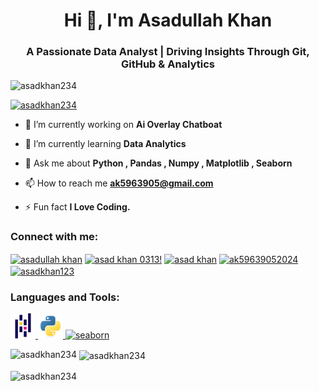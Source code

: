 <h1 align="center">Hi 👋, I'm Asadullah Khan</h1>
<h3 align="center">A Passionate Data Analyst | Driving Insights Through Git, GitHub & Analytics</h3>

<p align="left"> <img src="https://komarev.com/ghpvc/?username=asadkhan234&label=Profile%20views&color=0e75b6&style=flat" alt="asadkhan234" /> </p>

<p align="left"> <a href="https://github.com/ryo-ma/github-profile-trophy"><img src="https://github-profile-trophy.vercel.app/?username=asadkhan234" alt="asadkhan234" /></a> </p>

- 🔭 I’m currently working on **Ai Overlay Chatboat**

- 🌱 I’m currently learning **Data Analytics**

- 💬 Ask me about **Python , Pandas , Numpy , Matplotlib , Seaborn**

- 📫 How to reach me **ak5963905@gmail.com**

- ⚡ Fun fact **I Love Coding.**

<h3 align="left">Connect with me:</h3>
<p align="left">
<a href="https://linkedin.com/in/asadullah khan" target="blank"><img align="center" src="https://raw.githubusercontent.com/rahuldkjain/github-profile-readme-generator/master/src/images/icons/Social/linked-in-alt.svg" alt="asadullah khan" height="30" width="40" /></a>
<a href="https://kaggle.com/asad khan 0313!" target="blank"><img align="center" src="https://raw.githubusercontent.com/rahuldkjain/github-profile-readme-generator/master/src/images/icons/Social/kaggle.svg" alt="asad khan 0313!" height="30" width="40" /></a>
<a href="https://fb.com/asad khan" target="blank"><img align="center" src="https://raw.githubusercontent.com/rahuldkjain/github-profile-readme-generator/master/src/images/icons/Social/facebook.svg" alt="asad khan" height="30" width="40" /></a>
<a href="https://instagram.com/ak59639052024" target="blank"><img align="center" src="https://raw.githubusercontent.com/rahuldkjain/github-profile-readme-generator/master/src/images/icons/Social/instagram.svg" alt="ak59639052024" height="30" width="40" /></a>
<a href="https://www.leetcode.com/asadkhan123" target="blank"><img align="center" src="https://raw.githubusercontent.com/rahuldkjain/github-profile-readme-generator/master/src/images/icons/Social/leet-code.svg" alt="asadkhan123" height="30" width="40" /></a>
</p>

<h3 align="left">Languages and Tools:</h3>
<p align="left"> <a href="https://pandas.pydata.org/" target="_blank" rel="noreferrer"> <img src="https://raw.githubusercontent.com/devicons/devicon/2ae2a900d2f041da66e950e4d48052658d850630/icons/pandas/pandas-original.svg" alt="pandas" width="40" height="40"/> </a> <a href="https://www.python.org" target="_blank" rel="noreferrer"> <img src="https://raw.githubusercontent.com/devicons/devicon/master/icons/python/python-original.svg" alt="python" width="40" height="40"/> </a> <a href="https://seaborn.pydata.org/" target="_blank" rel="noreferrer"> <img src="https://seaborn.pydata.org/_images/logo-mark-lightbg.svg" alt="seaborn" width="40" height="40"/> </a> </p>

<p><img align="left" src="https://github-readme-stats.vercel.app/api/top-langs?username=asadkhan234&show_icons=true&locale=en&layout=compact" alt="asadkhan234" /></p>

<p>&nbsp;<img align="center" src="https://github-readme-stats.vercel.app/api?username=asadkhan234&show_icons=true&locale=en" alt="asadkhan234" /></p>

<p><img align="center" src="https://github-readme-streak-stats.herokuapp.com/?user=asadkhan234&" alt="asadkhan234" /></p>
